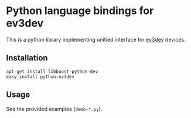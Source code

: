 # Python language bindings for ev3dev

This is a python library implementing unified interface for [ev3dev][] devices.

## Installation

```
apt-get install libboost-python-dev
easy_install python-ev3dev
```

## Usage

See the provided examples (`demo-*.py`).

[ev3dev]: http://ev3dev.org
